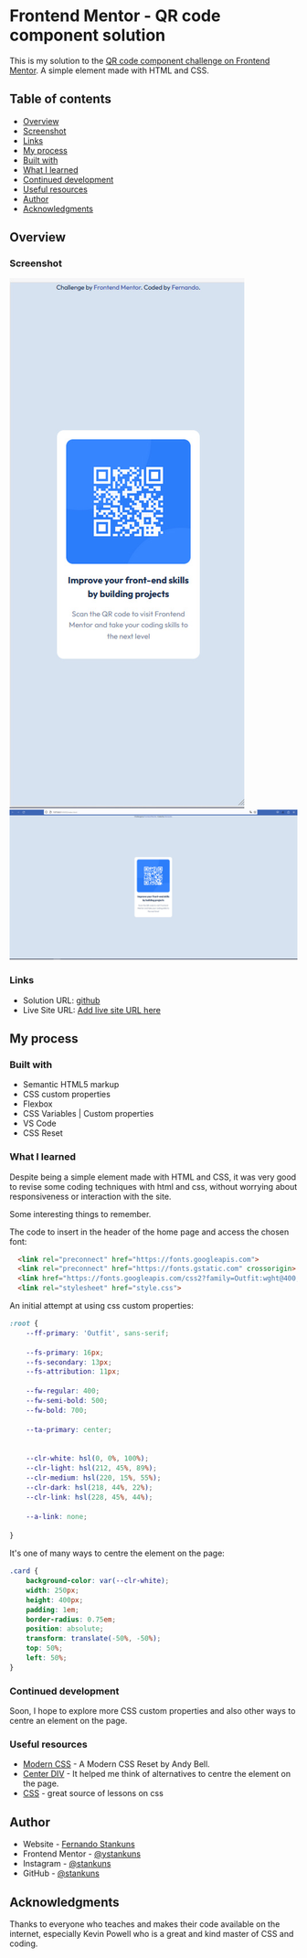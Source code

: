 # Frontend Mentor - QR code component solution

This is my solution to the [QR code component challenge on Frontend Mentor](https://www.frontendmentor.io/challenges/qr-code-component-iux_sIO_H). A simple element made with HTML and CSS.

## Table of contents

- [Overview](#overview)
- [Screenshot](#screenshot)
- [Links](#links)
- [My process](#my-process)
- [Built with](#built-with)
- [What I learned](#what-i-learned)
- [Continued development](#continued-development)
- [Useful resources](#useful-resources)
- [Author](#author)
- [Acknowledgments](#acknowledgments)

## Overview

### Screenshot

![mobile version](/images/mobile_screenshot.jpg)
![desktop version](/images/desktop_screen-shot.jpg)

### Links

- Solution URL: [github](https://github.com/stankuns/qr-code-element)
- Live Site URL: [Add live site URL here](https://your-live-site-url.com)

## My process

### Built with

- Semantic HTML5 markup
- CSS custom properties
- Flexbox
- CSS Variables | Custom properties
- VS Code
- CSS Reset

### What I learned

Despite being a simple element made with HTML and CSS, it was very good to revise some coding techniques with html and css, without worrying about responsiveness or interaction with the site.

Some interesting things to remember.

The code to insert in the header of the home page and access the chosen font:

```html
  <link rel="preconnect" href="https://fonts.googleapis.com">
  <link rel="preconnect" href="https://fonts.gstatic.com" crossorigin>
  <link href="https://fonts.googleapis.com/css2?family=Outfit:wght@400;700&display=swap" rel="stylesheet">  
  <link rel="stylesheet" href="style.css">
```
An initial attempt at using css custom properties:

```css
:root {
    --ff-primary: 'Outfit', sans-serif; 

    --fs-primary: 16px;
    --fs-secondary: 13px;
    --fs-attribution: 11px;

    --fw-regular: 400;
    --fw-semi-bold: 500;
    --fw-bold: 700;

    --ta-primary: center;

    
    --clr-white: hsl(0, 0%, 100%);
    --clr-light: hsl(212, 45%, 89%);
    --clr-medium: hsl(220, 15%, 55%);
    --clr-dark: hsl(218, 44%, 22%);
    --clr-link: hsl(228, 45%, 44%);
    
    --a-link: none;

}
```
It's one of many ways to centre the element on the page:

```css
.card {
    background-color: var(--clr-white);
    width: 250px;
    height: 400px;
    padding: 1em;
    border-radius: 0.75em;
    position: absolute;
    transform: translate(-50%, -50%);
    top: 50%;
    left: 50%;
}
```

### Continued development

Soon, I hope to explore more CSS custom properties and also other ways to centre an element on the page.


### Useful resources

- [Modern CSS](https://piccalil.li/blog/a-modern-css-reset) - A Modern CSS Reset by Andy Bell.
- [Center DIV](https://blog.hubspot.com/website/center-div-css#center-div-horizontally-css) - It helped me think of alternatives to centre the element on the page.
- [CSS](https://www.kevinpowell.co/) - great source of lessons on css

## Author

- Website - [Fernando Stankuns](https://www.fernando.arq.br)
- Frontend Mentor - [@ystankuns](https://www.frontendmentor.io/profile/yourusername)
- Instagram - [@stankuns](https://www.instagram.com/stankuns/)
- GitHub - [@stankuns](https://github.com/stankuns)


## Acknowledgments

Thanks to everyone who teaches and makes their code available on the internet, especially Kevin Powell who is a great and kind master of CSS and coding.

